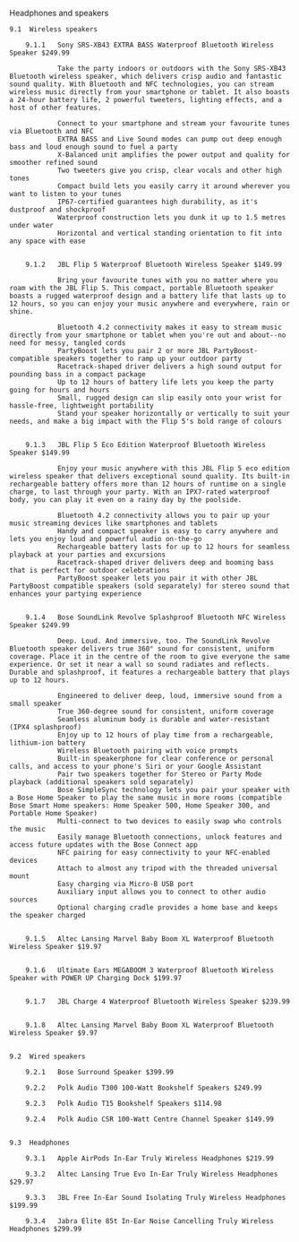 Headphones and speakers
    
    9.1  Wireless speakers

        9.1.1   Sony SRS-XB43 EXTRA BASS Waterproof Bluetooth Wireless Speaker $249.99

                Take the party indoors or outdoors with the Sony SRS-XB43 Bluetooth wireless speaker, which delivers crisp audio and fantastic sound quality. With Bluetooth and NFC technologies, you can stream wireless music directly from your smartphone or tablet. It also boasts a 24-hour battery life, 2 powerful tweeters, lighting effects, and a host of other features.

                Connect to your smartphone and stream your favourite tunes via Bluetooth and NFC
                EXTRA BASS and Live Sound modes can pump out deep enough bass and loud enough sound to fuel a party
                X-Balanced unit amplifies the power output and quality for smoother refined sound
                Two tweeters give you crisp, clear vocals and other high tones
                Compact build lets you easily carry it around wherever you want to listen to your tunes
                IP67-certified guarantees high durability, as it's dustproof and shockproof
                Waterproof construction lets you dunk it up to 1.5 metres under water
                Horizontal and vertical standing orientation to fit into any space with ease


        9.1.2   JBL Flip 5 Waterproof Bluetooth Wireless Speaker $149.99

                Bring your favourite tunes with you no matter where you roam with the JBL Flip 5. This compact, portable Bluetooth speaker boasts a rugged waterproof design and a battery life that lasts up to 12 hours, so you can enjoy your music anywhere and everywhere, rain or shine.

                Bluetooth 4.2 connectivity makes it easy to stream music directly from your smartphone or tablet when you're out and about--no need for messy, tangled cords
                PartyBoost lets you pair 2 or more JBL PartyBoost-compatible speakers together to ramp up your outdoor party
                Racetrack-shaped driver delivers a high sound output for pounding bass in a compact package
                Up to 12 hours of battery life lets you keep the party going for hours and hours
                Small, rugged design can slip easily onto your wrist for hassle-free, lightweight portability
                Stand your speaker horizontally or vertically to suit your needs, and make a big impact with the Flip 5's bold range of colours


        9.1.3   JBL Flip 5 Eco Edition Waterproof Bluetooth Wireless Speaker $149.99

                Enjoy your music anywhere with this JBL Flip 5 eco edition wireless speaker that delivers exceptional sound quality. Its built-in rechargeable battery offers more than 12 hours of runtime on a single charge, to last through your party. With an IPX7-rated waterproof body, you can play it even on a rainy day by the poolside.

                Bluetooth 4.2 connectivity allows you to pair up your music streaming devices like smartphones and tablets
                Handy and compact speaker is easy to carry anywhere and lets you enjoy loud and powerful audio on-the-go
                Rechargeable battery lasts for up to 12 hours for seamless playback at your parties and excursions
                Racetrack-shaped driver delivers deep and booming bass that is perfect for outdoor celebrations
                PartyBoost speaker lets you pair it with other JBL PartyBoost compatible speakers (sold separately) for stereo sound that enhances your partying experience


        9.1.4   Bose SoundLink Revolve Splashproof Bluetooth NFC Wireless Speaker $249.99

                Deep. Loud. And immersive, too. The SoundLink Revolve Bluetooth speaker delivers true 360° sound for consistent, uniform coverage. Place it in the centre of the room to give everyone the same experience. Or set it near a wall so sound radiates and reflects. Durable and splashproof, it features a rechargeable battery that plays up to 12 hours.

                Engineered to deliver deep, loud, immersive sound from a small speaker
                True 360-degree sound for consistent, uniform coverage
                Seamless aluminum body is durable and water-resistant (IPX4 splashproof)
                Enjoy up to 12 hours of play time from a rechargeable, lithium-ion battery
                Wireless Bluetooth pairing with voice prompts
                Built-in speakerphone for clear conference or personal calls, and access to your phone's Siri or your Google Assistant
                Pair two speakers together for Stereo or Party Mode playback (additional speakers sold separately)
                Bose SimpleSync technology lets you pair your speaker with a Bose Home Speaker to play the same music in more rooms (compatible Bose Smart Home speakers: Home Speaker 500, Home Speaker 300, and Portable Home Speaker)
                Multi-connect to two devices to easily swap who controls the music
                Easily manage Bluetooth connections, unlock features and access future updates with the Bose Connect app
                NFC pairing for easy connectivity to your NFC-enabled devices
                Attach to almost any tripod with the threaded universal mount
                Easy charging via Micro-B USB port
                Auxiliary input allows you to connect to other audio sources
                Optional charging cradle provides a home base and keeps the speaker charged


        9.1.5   Altec Lansing Marvel Baby Boom XL Waterproof Bluetooth Wireless Speaker $19.97


        9.1.6   Ultimate Ears MEGABOOM 3 Waterproof Bluetooth Wireless Speaker with POWER UP Charging Dock $199.97


        9.1.7   JBL Charge 4 Waterproof Bluetooth Wireless Speaker $239.99


        9.1.8   Altec Lansing Marvel Baby Boom XL Waterproof Bluetooth Wireless Speaker $9.97
    
    
    9.2  Wired speakers
    
        9.2.1   Bose Surround Speaker $399.99

        9.2.2   Polk Audio T300 100-Watt Bookshelf Speakers $249.99

        9.2.3   Polk Audio T15 Bookshelf Speakers $114.98

        9.2.4   Polk Audio CSR 100-Watt Centre Channel Speaker $149.99

    
    9.3  Headphones

        9.3.1   Apple AirPods In-Ear Truly Wireless Headphones $219.99

        9.3.2   Altec Lansing True Evo In-Ear Truly Wireless Headphones $29.97

        9.3.3   JBL Free In-Ear Sound Isolating Truly Wireless Headphones $199.99

        9.3.4   Jabra Elite 85t In-Ear Noise Cancelling Truly Wireless Headphones $299.99